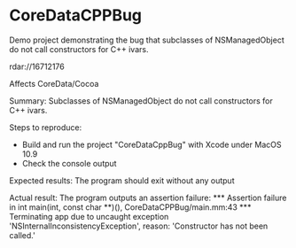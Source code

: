 CoreDataCPPBug
==============

Demo project demonstrating the bug that subclasses of NSManagedObject do not call constructors for C++ ivars.

rdar://16712176

Affects CoreData/Cocoa

Summary:
Subclasses of NSManagedObject do not call constructors for C++ ivars.

Steps to reproduce:
 - Build and run the project "CoreDataCppBug" with Xcode under MacOS 10.9
 - Check the console output

Expected results:
The program should exit without any output

Actual result:
The program outputs an assertion failure:
*** Assertion failure in int main(int, const char **)(), CoreDataCPPBug/main.mm:43
*** Terminating app due to uncaught exception 'NSInternalInconsistencyException', reason: 'Constructor has not been called.'
